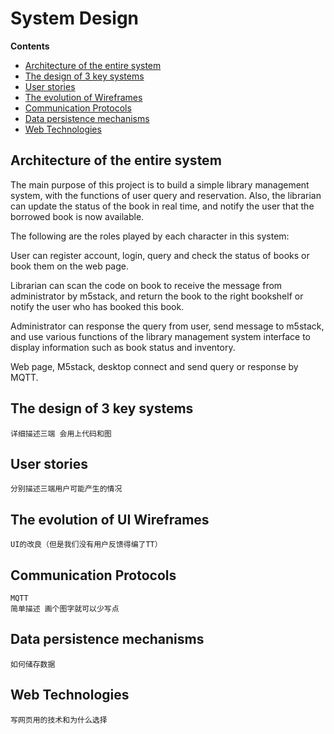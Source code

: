 # System Design

**Contents**

- [Architecture of the entire system](#architecture-of-the-entire-system)
- [The design of 3 key systems](#the-design-of-3-key-systems)
- [User stories](#user-stories)
- [The evolution of Wireframes](#the-evolution-of-UI-wireframes)
- [Communication Protocols](#communication-protocols)
- [Data persistence mechanisms](#data-persistence-mechanisms)
- [Web Technologies](#web-technologies)













## Architecture of the entire system  

The main purpose of this project is to build a simple library management system, with the functions of user query and reservation. Also, the librarian can update the status of the book in real time, and notify the user that the borrowed book is now available.

The following are the roles played by each character in this system:

User can register account, login, query and check the status of books or book them on the web page.

Librarian can scan the code on book to receive the message from administrator by m5stack, and return the book to the right bookshelf or notify the user who has booked this book.

Administrator can response the query from user, send message to m5stack, and use various functions of the library management system interface to display information such as book status and inventory.

Web page, M5stack, desktop connect and send query or response by MQTT. 
    
## The design of 3 key systems
    详细描述三端 会用上代码和图
   
## User stories
    分别描述三端用户可能产生的情况
   
## The evolution of UI Wireframes
    UI的改良（但是我们没有用户反馈得编了TT）
   
## Communication Protocols
    MQTT
    简单描述 画个图字就可以少写点
   
## Data persistence mechanisms
    如何储存数据
   
## Web Technologies
    写网页用的技术和为什么选择
